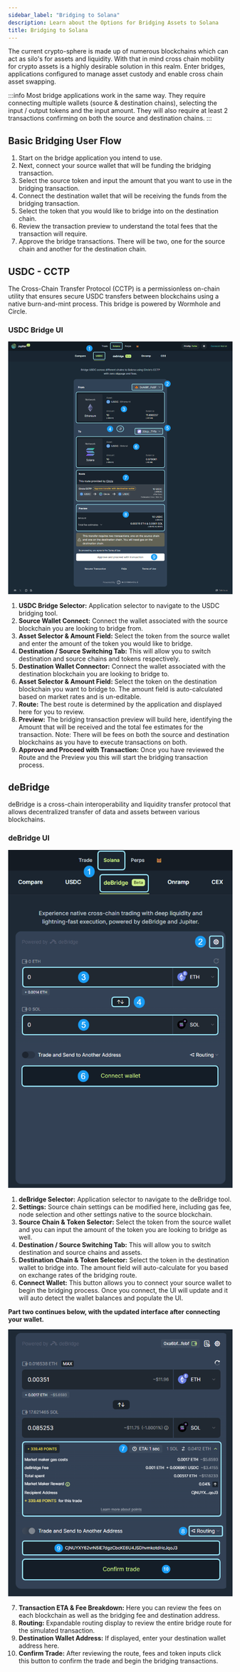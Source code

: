 ```yaml
---
sidebar_label: "Bridging to Solana"
description: Learn about the Options for Bridging Assets to Solana
title: Bridging to Solana
---
```


<head>
    <title>Bridging to Solana</title>
    <meta name="twitter:card" content="summary" />
</head>

The current crypto-sphere is made up of numerous blockchains which can act as silo's for assets and liquidity. With that in mind cross chain mobility for crypto assets is a highly desirable solution in this realm. Enter bridges, applications configured to manage asset custody and enable cross chain asset swapping. 

:::info 
Most bridge applications work in the same way. They require connecting multiple wallets (source & destination chains), selecting the input / output tokens and the input amount. They will also require at least 2 transactions confirming on both the source and destination chains.
:::

## Basic Bridging User Flow

1. Start on the bridge application you intend to use. 
2. Next, connect your source wallet that will be funding the bridging transaction.
3. Select the source token and input the amount that you want to use in the bridging transaction.
4. Connect the destination wallet that will be receiving the funds from the bridging transaction.
5. Select the token that you would like to bridge into on the destination chain.
6. Review the transaction preview to understand the total fees that the transaction will require.
7. Approve the bridge transactions. There will be two, one for the source chain and another for the destination chain.

## USDC - CCTP

The Cross-Chain Transfer Protocol (CCTP) is a permissionless on-chain utility that ensures secure USDC transfers between blockchains using a native burn-and-mint process. This bridge is powered by Wormhole and Circle.

### USDC Bridge UI

![USDC Bridge UI](../img/bridge/bridge-4.png)

1. **USDC Bridge Selector:** Application selector to navigate to the USDC bridging tool.
2. **Source Wallet Connect:** Connect the wallet associated with the source blockchain you are looking to bridge from.
3. **Asset Selector & Amount Field:** Select the token from the source wallet and enter the amount of the token you would like to bridge.
4. **Destination / Source Switching Tab:** This will allow you to switch destination and source chains and tokens respectively.
5. **Destination Wallet Connector:** Connect the wallet associated with the destination blockchain you are looking to bridge to.
6. **Asset Selector & Amount Field:** Select the token on the destination blockchain you want to bridge to. The amount field is auto-calculated based on market rates and is un-editable.
7. **Route:** The best route is determined by the application and displayed here for you to review.
8. **Preview:** The bridging transaction preview will build here, identifying the Amount that will be received and the total fee estimates for the transaction. Note: There will be fees on both the source and destination blockchains as you have to execute transactions on both.
9. **Approve and Proceed with Transaction:** Once you have reviewed the Route and the Preview you this will start the bridging transaction process.

## deBridge

deBridge is a cross-chain interoperability and liquidity transfer protocol that allows decentralized transfer of data and assets between various blockchains.

### deBridge UI

![deBridge UI](../img/bridge/bridge-5.png)

1. **deBridge Selector:** Application selector to navigate to the deBridge tool.
2. **Settings:** Source chain settings can be modified here, including gas fee, node selection and other settings native to the source blockchain.
3. **Source Chain & Token Selector:** Select the token from the source wallet and you can input the amount of the token you are looking to bridge as well. 
4. **Destination / Source Switching Tab:** This will allow you to switch destination and source chains and assets.
5. **Destination Chain & Token Selector:** Select the token in the destination wallet to bridge into. The amount field will auto-calculate for you based on exchange rates of the bridging route.
6. **Connect Wallet:** This button allows you to connect your source wallet to begin the bridging process. Once you connect, the UI will update and it will auto detect the wallet balances and populate the UI.

**Part two continues below, with the updated interface after connecting your wallet.**

![deBridge UI](../img/bridge/bridge-6.png)

7. **Transaction ETA & Fee Breakdown:** Here you can review the fees on each blockchain as well as the bridging fee and destination address.
8. **Routing:** Expandable routing display to review the entire bridge route for the simulated transaction.
9. **Destination Wallet Address:** If displayed, enter your destination wallet address here. 
10. **Confirm Trade:** After reviewing the route, fees and token inputs click this button to confirm the trade and begin the bridging transactions. 